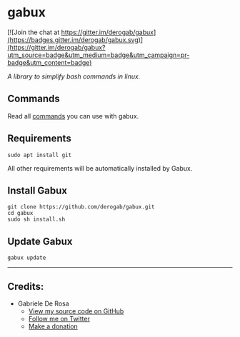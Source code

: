 # gabux

[![Join the chat at https://gitter.im/derogab/gabux](https://badges.gitter.im/derogab/gabux.svg)](https://gitter.im/derogab/gabux?utm_source=badge&utm_medium=badge&utm_campaign=pr-badge&utm_content=badge)

_A library to simplify bash commands in linux._

## Commands
Read all [commands](COMMANDS.md) you can use with gabux.

## Requirements
```
sudo apt install git
```
All other requirements will be automatically installed by Gabux.

## Install Gabux
```
git clone https://github.com/derogab/gabux.git
cd gabux
sudo sh install.sh
```

## Update Gabux
```
gabux update
```

--------------------------------------------------------------------------------

## Credits:
* Gabriele De Rosa
  * [View my source code on GitHub](https://github.com/derogab)
  * [Follow me on Twitter](https://www.twitter.com/derogab)
  * [Make a donation](https://www.paypal.me/derogab)
